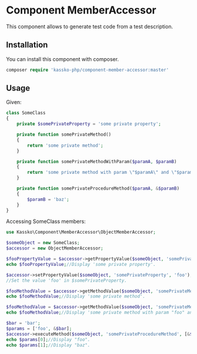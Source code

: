 Component MemberAccessor
==================

This component allows to generate test code from a test description.

## Installation

You can install this component with composer.

```php
composer require 'kassko-php/component-member-accessor:master'
```

## Usage

Given:
```php
class SomeClass
{
    private $somePrivateProperty = 'some private property';

    private function somePrivateMethod()
    {
        return 'some private method';
    }

    private function somePrivateMethodWithParam($paramA, $paramB)
    {
        return 'some private method with param \"$paramA\" and \"$paramB\"';
    }

    private function somePrivateProcedureMethod($paramA, &$paramB)
    {
        $paramB = 'baz';
    }
}
```

Accessing SomeClass members:
```php
use Kassko\Component\MemberAccessor\ObjectMemberAccessor;

$someObject = new SomeClass;
$accessor = new ObjectMemberAccessor;

$fooPropertyValue = $accessor->getPropertyValue($someObject, 'somePrivateProperty');
echo $fooPropertyValue;//Display 'some private property'.

$accessor->setPropertyValue($someObject, 'somePrivateProperty', 'foo');
//Set the value 'foo' in $somePrivateProperty.

$fooMethodValue = $accessor->getMethodValue($someObject, 'somePrivateMethod');
echo $fooMethodValue;//Display 'some private method'.

$fooMethodValue = $accessor->getMethodValue($someObject, 'somePrivateMethodWithParam', ['foo', 'bar']);
echo $fooMethodValue;//Display 'some private method with param "foo" and "bar"'.

$bar = 'bar';
$params = ['foo', &$bar];
$accessor->executeMethod($someObject, 'somePrivateProcedureMethod', [&$params]);
echo $params[0];//Display "foo".
echo $params[1];//Display "baz".
```


